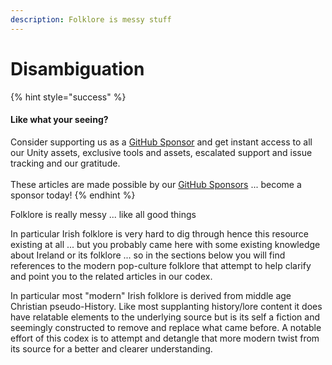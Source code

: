 ```yaml
---
description: Folklore is messy stuff
---
```


# Disambiguation

{% hint style="success" %}
#### Like what your seeing?

Consider supporting us as a [GitHub Sponsor](../../../../company/concepts/become-a-sponsor.md) and get instant access to all our Unity assets, exclusive tools and assets, escalated support and issue tracking and our gratitude.\
\
These articles are made possible by our [GitHub Sponsors](https://github.com/sponsors/heathen-engineering) ... become a sponsor today!
{% endhint %}

Folklore is really messy ... like all good things

In particular Irish folklore is very hard to dig through hence this resource existing at all ... but you probably came here with some existing knowledge about Ireland or its folklore ... so in the sections below you will find references to the modern pop-culture folklore that attempt to help clarify and point you to the related articles in our codex.

In particular most "modern" Irish folklore is derived from middle age Christian pseudo-History. Like most supplanting history/lore content it does have relatable elements to the underlying source but is its self a fiction and seemingly constructed to remove and replace what came before. A notable effort of this codex is to attempt and detangle that more modern twist from its source for a better and clearer understanding.
